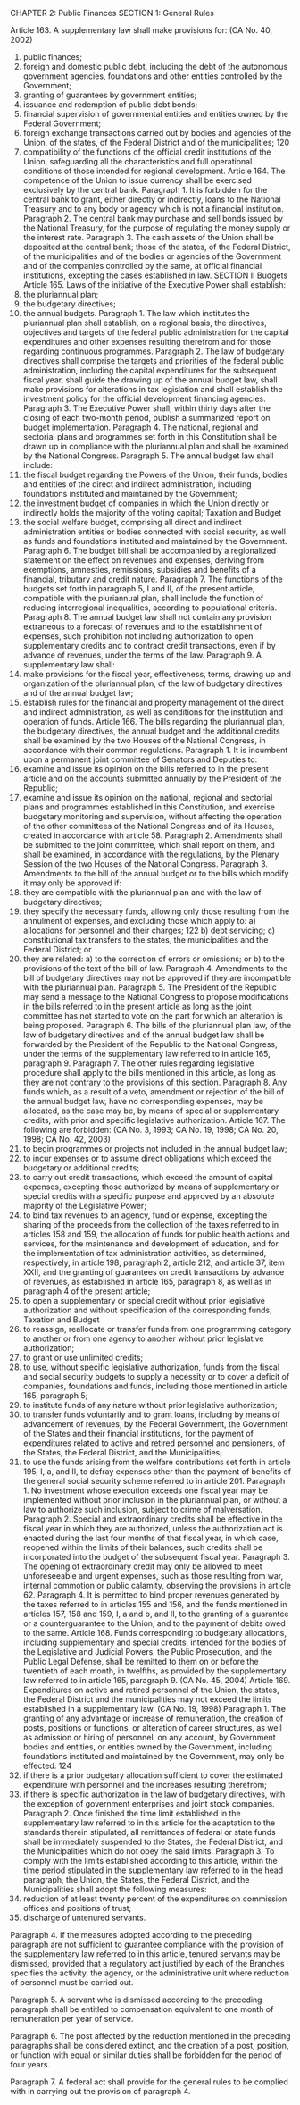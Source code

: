 CHAPTER 2: Public Finances
SECTION 1: General Rules

Article 163. A supplementary law shall make provisions for: (CA No. 40, 2002)
1. public finances;
2.  foreign and domestic public debt, including the debt of the autonomous
government agencies, foundations and other entities controlled by the Government;
3.   granting of guarantees by government entities;
4. issuance and redemption of public debt bonds;
5. financial supervision of governmental entities and entities owned by the
Federal Government;
6.  foreign exchange transactions carried out by bodies and agencies of the
Union, of the states, of the Federal District and of the municipalities;
120
 7.   compatibility of the functions of the official credit institutions of the
Union, safeguarding all the characteristics and full operational conditions of those
intended for regional development.
Article 164.  The competence of the Union to issue currency shall be exercised
exclusively by the central bank.
Paragraph 1. It is forbidden for the central bank to grant, either directly or
indirectly, loans to the National Treasury and to any body or agency which is not a
financial institution.
Paragraph 2. The central bank may purchase and sell bonds issued by the National
Treasury, for the purpose of regulating the money supply or the interest rate.
Paragraph 3. The cash assets of the Union shall be deposited at the central bank;
those of the states, of the Federal District, of the municipalities and of the bodies or
agencies of the Government and of the companies controlled by the same, at official
financial institutions, excepting the cases established in law.
SECTION II
Budgets
Article 165. Laws of the initiative of the Executive Power shall establish:
1. the pluriannual plan;
2.  the budgetary directives;
3.   the annual budgets.
Paragraph 1. The law which institutes the pluriannual plan shall establish, on a
regional basis, the directives, objectives and targets of the federal public administration
for the capital expenditures and other expenses resulting therefrom and for those
regarding continuous programmes.
Paragraph 2. The law of budgetary directives shall comprise the targets and
priorities of the federal public administration, including the capital expenditures for
the subsequent fiscal year, shall guide the drawing up of the annual budget law, shall
make provisions for alterations in tax legislation and shall establish the investment
policy for the official development financing agencies.
Paragraph 3. The Executive Power shall, within thirty days after the closing of
each two-month period, publish a summarized report on budget implementation.
Paragraph 4. The national, regional and sectorial plans and programmes set forth
in this Constitution shall be drawn up in compliance with the pluriannual plan and
shall be examined by the National Congress.
Paragraph 5. The annual budget law shall include:
1. the fiscal budget regarding the Powers of the Union, their funds, bodies
and entities of the direct and indirect administration, including foundations instituted
and maintained by the Government;
2.  the investment budget of companies in which the Union directly or
indirectly holds the majority of the voting capital;
Taxation and Budget
1213.   the social welfare budget, comprising all direct and indirect administration
entities or bodies connected with social security, as well as funds and foundations
instituted and maintained by the Government.
Paragraph 6. The budget bill shall be accompanied by a regionalized statement on
the effect on revenues and expenses, deriving from exemptions, amnesties, remissions,
subsidies and benefits of a financial, tributary and credit nature.
Paragraph 7. The functions of the budgets set forth in paragraph 5, I and II, of
the present article, compatible with the pluriannual plan, shall include the function of
reducing interregional inequalities, according to populational criteria.
Paragraph 8. The annual budget law shall not contain any provision extraneous
to a forecast of revenues and to the establishment of expenses, such prohibition
not including authorization to open supplementary credits and to contract credit
transactions, even if by advance of revenues, under the terms of the law.
Paragraph 9. A supplementary law shall:
1. make provisions for the fiscal year, effectiveness, terms, drawing up and
organization of the pluriannual plan, of the law of budgetary directives and of the
annual budget law;
2.  establish rules for the financial and property management of the direct
and indirect administration, as well as conditions for the institution and operation of
funds.
Article 166.  The bills regarding the pluriannual plan, the budgetary directives, the
annual budget and the additional credits shall be examined by the two Houses of the
National Congress, in accordance with their common regulations.
Paragraph 1. It is incumbent upon a permanent joint committee of Senators and
Deputies to:
1. examine and issue its opinion on the bills referred to in the present article
and on the accounts submitted annually by the President of the Republic;
2.  examine and issue its opinion on the national, regional and sectorial plans
and programmes established in this Constitution, and exercise budgetary monitoring
and supervision, without affecting the operation of the other committees of the National
Congress and of its Houses, created in accordance with article 58.
Paragraph 2. Amendments shall be submitted to the joint committee, which shall
report on them, and shall be examined, in accordance with the regulations, by the
Plenary Session of the two Houses of the National Congress.
Paragraph 3. Amendments to the bill of the annual budget or to the bills which
modify it may only be approved if:
1. they are compatible with the pluriannual plan and with the law of budgetary
directives;
2.  they specify the necessary funds, allowing only those resulting from the
annulment of expenses, and excluding those which apply to:
a) allocations for personnel and their charges;
122
 b) debt servicing;
c) constitutional tax transfers to the states, the municipalities and the Federal
District; or
3.   they are related:
a) to the correction of errors or omissions; or
b) to the provisions of the text of the bill of law.
Paragraph 4. Amendments to the bill of budgetary directives may not be approved
if they are incompatible with the pluriannual plan.
Paragraph 5. The President of the Republic may send a message to the National
Congress to propose modifications in the bills referred to in the present article as
long as the joint committee has not started to vote on the part for which an alteration
is being proposed.
Paragraph 6. The bills of the pluriannual plan law, of the law of budgetary
directives and of the annual budget law shall be forwarded by the President of the
Republic to the National Congress, under the terms of the supplementary law referred
to in article 165, paragraph 9.
Paragraph 7. The other rules regarding legislative procedure shall apply to the
bills mentioned in this article, as long as they are not contrary to the provisions of
this section.
Paragraph 8. Any funds which, as a result of a veto, amendment or rejection of
the bill of the annual budget law, have no corresponding expenses, may be allocated,
as the case may be, by means of special or supplementary credits, with prior and
specific legislative authorization.
Article 167. The following are forbidden: (CA No. 3, 1993; CA No. 19, 1998; CA
No. 20, 1998; CA No. 42, 2003)
1. to begin programmes or projects not included in the annual budget law;
2.  to incur expenses or to assume direct obligations which exceed the
budgetary or additional credits;
3.   to carry out credit transactions, which exceed the amount of capital
expenses, excepting those authorized by means of supplementary or special credits with
a specific purpose and approved by an absolute majority of the Legislative Power;
4. to bind tax revenues to an agency, fund or expense, excepting the sharing
of the proceeds from the collection of the taxes referred to in articles 158 and 159,
the allocation of funds for public health actions and services, for the maintenance
and development of education, and for the implementation of tax administration
activities, as determined, respectively, in article 198, paragraph 2, article 212, and
article 37, item XXII, and the granting of guarantees on credit transactions by advance
of revenues, as established in article 165, paragraph 8, as well as in paragraph 4 of
the present article;
5. to open a supplementary or special credit without prior legislative
authorization and without specification of the corresponding funds;
Taxation and Budget
1236.  to reassign, reallocate or transfer funds from one programming category
to another or from one agency to another without prior legislative authorization;
7.   to grant or use unlimited credits;
8.    to use, without specific legislative authorization, funds from the fiscal
and social security budgets to supply a necessity or to cover a deficit of companies,
foundations and funds, including those mentioned in article 165, paragraph 5;
9.  to institute funds of any nature without prior legislative authorization;
10.  to transfer funds voluntarily and to grant loans, including by means of
advancement of revenues, by the Federal Government, the Government of the States
and their financial institutions, for the payment of expenditures related to active
and retired personnel and pensioners, of the States, the Federal District, and the
Municipalities;
11.  to use the funds arising from the welfare contributions set forth in article
195, I, a, and II, to defray expenses other than the payment of benefits of the general
social security scheme referred to in article 201.
Paragraph 1. No investment whose execution exceeds one fiscal year may be
implemented without prior inclusion in the pluriannual plan, or without a law to
authorize such inclusion, subject to crime of malversation.
Paragraph 2. Special and extraordinary credits shall be effective in the fiscal year
in which they are authorized, unless the authorization act is enacted during the last four
months of that fiscal year, in which case, reopened within the limits of their balances,
such credits shall be incorporated into the budget of the subsequent fiscal year.
Paragraph 3. The opening of extraordinary credit may only be allowed to meet
unforeseeable and urgent expenses, such as those resulting from war, internal
commotion or public calamity, observing the provisions in article 62.
Paragraph 4. It is permitted to bind proper revenues generated by the taxes referred
to in articles 155 and 156, and the funds mentioned in articles 157, 158 and 159, I, a
and b, and II, to the granting of a guarantee or a counterguarantee to the Union, and
to the payment of debits owed to the same.
Article 168.  Funds corresponding to budgetary allocations, including supplementary
and special credits, intended for the bodies of the Legislative and Judicial Powers,
the Public Prosecution, and the Public Legal Defense, shall be remitted to them on
or before the twentieth of each month, in twelfths, as provided by the supplementary
law referred to in article 165, paragraph 9. (CA No. 45, 2004)
Article 169.  Expenditures on active and retired personnel of the Union, the states,
the Federal District and the municipalities may not exceed the limits established in a
supplementary law. (CA No. 19, 1998)
Paragraph 1. The granting of any advantage or increase of remuneration, the
creation of posts, positions or functions, or alteration of career structures, as well as
admission or hiring of personnel, on any account, by Government bodies and entities,
or entities owned by the Government, including foundations instituted and maintained
by the Government, may only be effected:
124
 1. if there is a prior budgetary allocation sufficient to cover the estimated
expenditure with personnel and the increases resulting therefrom;
2.  if there is specific authorization in the law of budgetary directives, with
the exception of government enterprises and joint stock companies.
Paragraph 2. Once finished the time limit established in the supplementary law
referred to in this article for the adaptation to the standards therein stipulated, all
remittances of federal or state funds shall be immediately suspended to the States, the
Federal District, and the Municipalities which do not obey the said limits.
Paragraph 3. To comply with the limits established according to this article,
within the time period stipulated in the supplementary law referred to in the head
paragraph, the Union, the States, the Federal District, and the Municipalities shall
adopt the following measures:
1. reduction of at least twenty percent of the expenditures on commission
offices and positions of trust;
2.  discharge of untenured servants.

Paragraph 4. If the measures adopted according to the preceding paragraph are not sufficient to guarantee compliance with the provision of the supplementary law referred to in this article, tenured servants may be dismissed, provided that a regulatory act justified by each of the Branches specifies the activity, the agency, or the administrative unit where reduction of personnel must be carried out.

Paragraph 5. A servant who is dismissed according to the preceding paragraph shall be entitled to compensation equivalent to one month of remuneration per year of service.

Paragraph 6. The post affected by the reduction mentioned in the preceding paragraphs shall be considered extinct, and the creation of a post, position, or function with equal or similar duties shall be forbidden for the period of four years. 

Paragraph 7. A federal act shall provide for the general rules to be complied with in carrying out the provision of paragraph 4.
